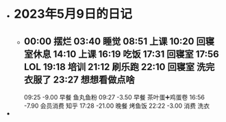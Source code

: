 - # 2023年5月9日的日记
	- 00:00
	  摆烂
	  03:40
	  睡觉
	  08:51
	  上课
	  10:20
	  回寝室休息
	  14:10
	  上课
	  16:19
	  吃饭 
	  17:31
	  回寝室
	  17:56
	  LOL
	  19:18
	  培训 
	  21:12
	  刷乐跑
	  22:10
	  回寝室 
	  洗完衣服了
	  23:27 
	  想想看做点啥
	  ---
	  09:25
	  -9.00
	  早餐
	  鱼丸鱼粉
	  09:27
	  -3.50
	  早餐
	  茶叶蛋➕鸡蛋卷
	  16:56
	  -7.90
	  会员消费
	  知乎
	  17:28
	  -21.00
	  晚餐
	  烤鱼饭
	  22:22
	  -3.00
	  消费
	  洗衣
-